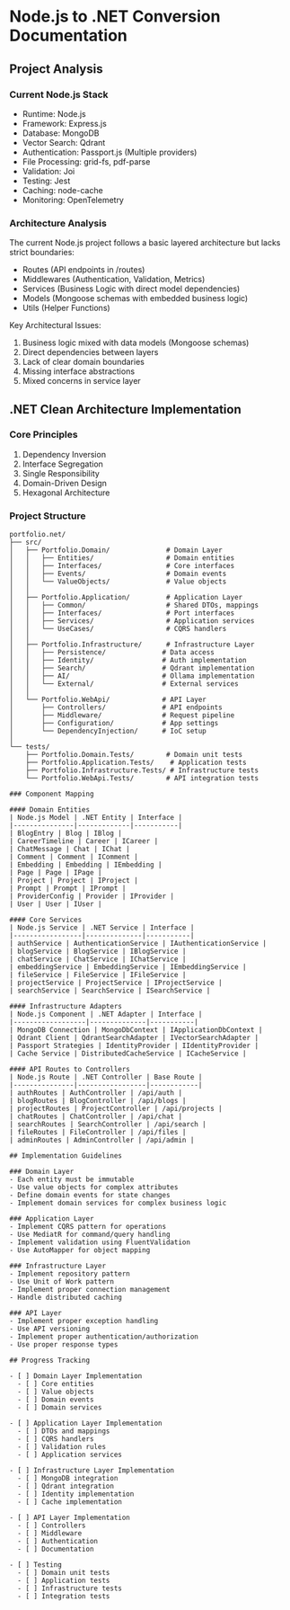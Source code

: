 # Node.js to .NET Conversion Documentation

## Project Analysis

### Current Node.js Stack
- Runtime: Node.js
- Framework: Express.js
- Database: MongoDB
- Vector Search: Qdrant
- Authentication: Passport.js (Multiple providers)
- File Processing: grid-fs, pdf-parse
- Validation: Joi
- Testing: Jest
- Caching: node-cache
- Monitoring: OpenTelemetry

### Architecture Analysis
The current Node.js project follows a basic layered architecture but lacks strict boundaries:
- Routes (API endpoints in /routes)
- Middlewares (Authentication, Validation, Metrics)
- Services (Business Logic with direct model dependencies)
- Models (Mongoose schemas with embedded business logic)
- Utils (Helper Functions)

Key Architectural Issues:
1. Business logic mixed with data models (Mongoose schemas)
2. Direct dependencies between layers
3. Lack of clear domain boundaries
4. Missing interface abstractions
5. Mixed concerns in service layer

## .NET Clean Architecture Implementation

### Core Principles
1. Dependency Inversion
2. Interface Segregation
3. Single Responsibility
4. Domain-Driven Design
5. Hexagonal Architecture

### Project Structure
```
portfolio.net/
├── src/
│   ├── Portfolio.Domain/              # Domain Layer
│   │   ├── Entities/                  # Domain entities
│   │   ├── Interfaces/                # Core interfaces
│   │   ├── Events/                    # Domain events
│   │   └── ValueObjects/              # Value objects
│   │
│   ├── Portfolio.Application/         # Application Layer
│   │   ├── Common/                    # Shared DTOs, mappings
│   │   ├── Interfaces/                # Port interfaces
│   │   ├── Services/                  # Application services
│   │   └── UseCases/                  # CQRS handlers
│   │
│   ├── Portfolio.Infrastructure/      # Infrastructure Layer
│   │   ├── Persistence/              # Data access
│   │   ├── Identity/                 # Auth implementation
│   │   ├── Search/                   # Qdrant implementation
│   │   ├── AI/                       # Ollama implementation
│   │   └── External/                 # External services
│   │
│   └── Portfolio.WebApi/             # API Layer
│       ├── Controllers/              # API endpoints
│       ├── Middleware/               # Request pipeline
│       ├── Configuration/            # App settings
│       └── DependencyInjection/      # IoC setup
│
└── tests/
    ├── Portfolio.Domain.Tests/        # Domain unit tests
    ├── Portfolio.Application.Tests/    # Application tests
    ├── Portfolio.Infrastructure.Tests/ # Infrastructure tests
    └── Portfolio.WebApi.Tests/        # API integration tests

### Component Mapping

#### Domain Entities
| Node.js Model | .NET Entity | Interface |
|---------------|-------------|-----------|
| BlogEntry | Blog | IBlog |
| CareerTimeline | Career | ICareer |
| ChatMessage | Chat | IChat |
| Comment | Comment | IComment |
| Embedding | Embedding | IEmbedding |
| Page | Page | IPage |
| Project | Project | IProject |
| Prompt | Prompt | IPrompt |
| ProviderConfig | Provider | IProvider |
| User | User | IUser |

#### Core Services
| Node.js Service | .NET Service | Interface |
|-----------------|--------------|-----------|
| authService | AuthenticationService | IAuthenticationService |
| blogService | BlogService | IBlogService |
| chatService | ChatService | IChatService |
| embeddingService | EmbeddingService | IEmbeddingService |
| fileService | FileService | IFileService |
| projectService | ProjectService | IProjectService |
| searchService | SearchService | ISearchService |

#### Infrastructure Adapters
| Node.js Component | .NET Adapter | Interface |
|------------------|--------------|-----------|
| MongoDB Connection | MongoDbContext | IApplicationDbContext |
| Qdrant Client | QdrantSearchAdapter | IVectorSearchAdapter |
| Passport Strategies | IdentityProvider | IIdentityProvider |
| Cache Service | DistributedCacheService | ICacheService |

#### API Routes to Controllers
| Node.js Route | .NET Controller | Base Route |
|---------------|-----------------|------------|
| authRoutes | AuthController | /api/auth |
| blogRoutes | BlogController | /api/blogs |
| projectRoutes | ProjectController | /api/projects |
| chatRoutes | ChatController | /api/chat |
| searchRoutes | SearchController | /api/search |
| fileRoutes | FileController | /api/files |
| adminRoutes | AdminController | /api/admin |

## Implementation Guidelines

### Domain Layer
- Each entity must be immutable
- Use value objects for complex attributes
- Define domain events for state changes
- Implement domain services for complex business logic

### Application Layer
- Implement CQRS pattern for operations
- Use MediatR for command/query handling
- Implement validation using FluentValidation
- Use AutoMapper for object mapping

### Infrastructure Layer
- Implement repository pattern
- Use Unit of Work pattern
- Implement proper connection management
- Handle distributed caching

### API Layer
- Implement proper exception handling
- Use API versioning
- Implement proper authentication/authorization
- Use proper response types

## Progress Tracking

- [ ] Domain Layer Implementation
  - [ ] Core entities
  - [ ] Value objects
  - [ ] Domain events
  - [ ] Domain services

- [ ] Application Layer Implementation
  - [ ] DTOs and mappings
  - [ ] CQRS handlers
  - [ ] Validation rules
  - [ ] Application services

- [ ] Infrastructure Layer Implementation
  - [ ] MongoDB integration
  - [ ] Qdrant integration
  - [ ] Identity implementation
  - [ ] Cache implementation

- [ ] API Layer Implementation
  - [ ] Controllers
  - [ ] Middleware
  - [ ] Authentication
  - [ ] Documentation

- [ ] Testing
  - [ ] Domain unit tests
  - [ ] Application tests
  - [ ] Infrastructure tests
  - [ ] Integration tests

